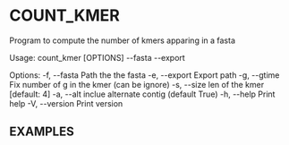 # COUNT_KMER

Program to compute the number of kmers apparing in a fasta

Usage: count_kmer [OPTIONS] --fasta <FASTA> --export <EXPORT>

Options:
-f, --fasta <FASTA> Path the the fasta
-e, --export <EXPORT> Export path
-g, --gtime <GTIME> Fix number of g in the kmer (can be ignore)
-s, --size <SIZE> len of the kmer [default: 4]
-a, --alt inclue alternate contig (default True)
-h, --help Print help
-V, --version Print version


## EXAMPLES
